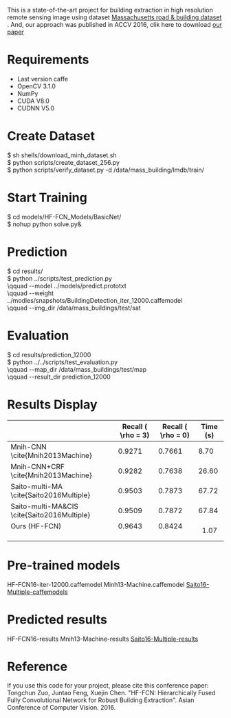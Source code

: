 This is a state-of-the-art project for building extraction in high resolution remote sensing image using dataset [Massachusetts road & building dataset](https://www.cs.toronto.edu/~vmnih/data/) . And, our approach was published in ACCV 2016, clik here to download [our paper](https://github.com/tczuo/HF-FCN-for-Robust-Building-Extraction/blob/master/0663.pdf)

# Requirements
- Last version caffe
- OpenCV 3.1.0
- NumPy
- CUDA V8.0
- CUDNN V5.0

# Create Dataset
$ sh shells/download_minh_dataset.sh  <br />
$ python scripts/create_dataset_256.py  <br />
$ python scripts/verify_dataset.py -d /data/mass_building/lmdb/train/  <br />
  
# Start Training
$ cd models/HF-FCN_Models/BasicNet/  <br />
$ nohup python solve.py&  <br />

# Prediction
$ cd results/   <br />
$ python ../scripts/test_prediction.py   <br />
 \qquad        --model ../models/predict.prototxt   <br />
 \qquad	 --weight ../modles/snapshots/BuildingDetection_iter_12000.caffemodel   <br />
 \qquad	 --img_dir /data/mass_buildings/test/sat   <br />

# Evaluation
$ cd results/prediction_12000   <br />
$ python ../../scripts/test_evaluation.py   <br />
\qquad	--map_dir /data/mass_buildings/test/map   <br />
\qquad	--result_dir prediction_12000   <br />

# Results Display
|                                                | Recall ( \rho = 3) | Recall ( \rho = 0) | Time (s) |
|------------------------------------------------|---------------------|---------------------|----------|
| Mnih-CNN \cite{Mnih2013Machine}                | 0.9271              | 0.7661              | 8.70     |
| Mnih-CNN+CRF \cite{Mnih2013Machine}            | 0.9282              | 0.7638              | 26.60    |
| Saito-multi-MA \cite{Saito2016Multiple}        | 0.9503              | 0.7873              | 67.72    |
| Saito-multi-MA&CIS \cite{Saito2016Multiple} | 0.9509              | 0.7872              | 67.84    |
| Ours (HF-FCN)                                  | 0.9643              | 0.8424              |   1.07   |


# Pre-trained models
HF-FCN16-iter-12000.caffemodel
Minh13-Machine.caffemodel
[Saito16-Multiple-caffemodels](https://github.com/mitmul/ssai-cnn/wiki/Pre-trained-models)

# Predicted results
HF-FCN16-results
Mnih13-Machine-results
[Saito16-Multiple-results](https://github.com/mitmul/ssai-cnn/wiki/Predicted-results)

# Reference
If you use this code for your project, please cite this conference paper:
Tongchun Zuo, Juntao Feng, Xuejin Chen. "HF-FCN: Hierarchically Fused Fully Convolutional Network for Robust Building Extraction". Asian Conference of Computer Vision. 2016. 
